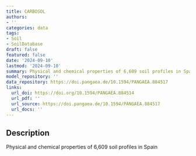 ```yaml
---
title: CARBOSOL
authors:
- ''
categories: data
tags:
- Soil
- SoilDatabase
draft: false
featured: false
date: '2024-09-10'
lastmod: '2024-09-10'
summary: Physical and chemical properties of 6,609 soil profiles in Spain
model_repository: ''
data_repository: https://doi.pangaea.de/10.1594/PANGAEA.884517
links:
  url_doi: https://doi.org/10.1594/PANGAEA.884514
  url_pdf: ''
  url_source: https://doi.pangaea.de/10.1594/PANGAEA.884517
  url_docs: ''
---
```


## Description

Physical and chemical properties of 6,609 soil profiles in Spain


